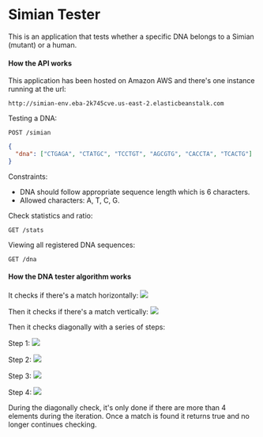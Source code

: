 # Simian Tester

This is an application that tests whether a specific DNA belongs to a Simian (mutant) or a human. 

#### How the API works

This application has been hosted on Amazon AWS and there's one instance running at the url:
```
http://simian-env.eba-2k745cve.us-east-2.elasticbeanstalk.com
```

Testing a DNA:

```
POST /simian
```

```json
{
  "dna": ["CTGAGA", "CTATGC", "TCCTGT", "AGCGTG", "CACCTA", "TCACTG"]
}
```

Constraints:

* DNA should follow appropriate sequence length which is 6 characters.
* Allowed characters: A, T, C, G.

Check statistics and ratio:

```
GET /stats
```

Viewing all registered DNA sequences:

```
GET /dna
```

#### How the DNA tester algorithm works

It checks if there's a match horizontally:
<img src="https://i.imgur.com/xjaCTpq.png"/>

Then it checks if there's a match vertically:
<img src="https://i.imgur.com/ptjb8vE.png"/>

Then it checks diagonally with a series of steps:

Step 1:
<img src="https://i.imgur.com/e1b1Yo5.png"/>

Step 2:
<img src="https://i.imgur.com/DCtDEg4.png"/>

Step 3:
<img src="https://i.imgur.com/DlJBWrk.png"/>

Step 4:
<img src="https://i.imgur.com/ZpqA4bP.png"/>

During the diagonally check, it's only done if there are more than 4 elements during the iteration. 
Once a match is found it returns true and no longer continues checking.
